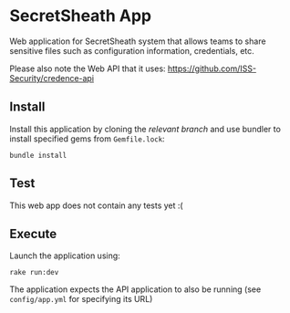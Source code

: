 # SecretSheath App

Web application for SecretSheath system that allows teams to share sensitive files such as configuration information, credentials, etc.

Please also note the Web API that it uses: https://github.com/ISS-Security/credence-api

## Install

Install this application by cloning the *relevant branch* and use bundler to install specified gems from `Gemfile.lock`:

```shell
bundle install
```

## Test

This web app does not contain any tests yet :(

## Execute

Launch the application using:

```shell
rake run:dev
```

The application expects the API application to also be running (see `config/app.yml` for specifying its URL)
